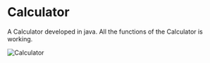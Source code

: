 # Calculator
A Calculator developed in java. All the functions of the Calculator is working.



![Calculator](https://github.com/user-attachments/assets/318ecbb2-14cc-48d0-a19a-df98b2aaf395)

